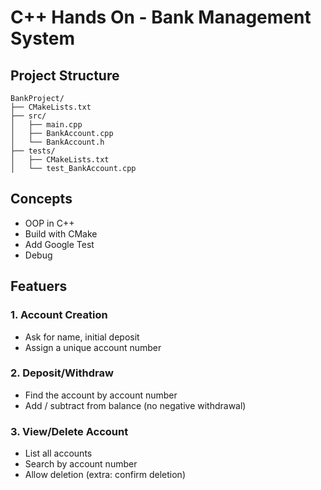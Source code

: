 # C++ Hands On - Bank Management System
## Project Structure
```
BankProject/
├── CMakeLists.txt
├── src/
│   ├── main.cpp
│   ├── BankAccount.cpp
│   └── BankAccount.h
├── tests/
│   ├── CMakeLists.txt
│   └── test_BankAccount.cpp
```

## Concepts
* OOP in C++
* Build with CMake
* Add Google Test
* Debug

## Featuers
### 1. Account Creation
* Ask for name, initial deposit
* Assign a unique account number
  
### 2. Deposit/Withdraw
* Find the account by account number
* Add / subtract from balance (no negative withdrawal)

### 3. View/Delete Account
* List all accounts
* Search by account number
* Allow deletion (extra: confirm deletion)
